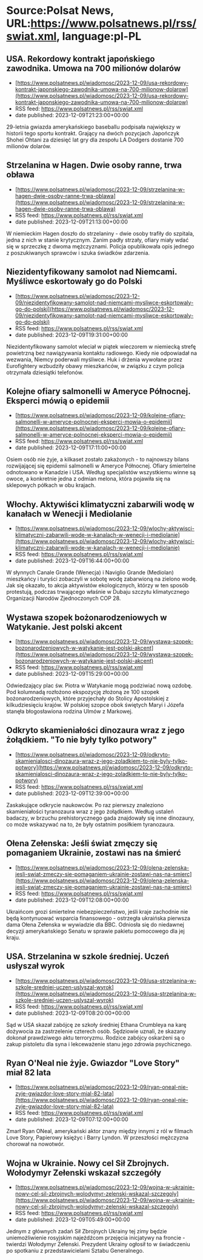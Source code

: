 # Source:Polsat News, URL:https://www.polsatnews.pl/rss/swiat.xml, language:pl-PL

## USA. Rekordowy kontrakt japońskiego zawodnika. Umowa na 700 milionów dolarów
 - [https://www.polsatnews.pl/wiadomosc/2023-12-09/usa-rekordowy-kontrakt-japonskiego-zawodnika-umowa-na-700-milionow-dolarow](https://www.polsatnews.pl/wiadomosc/2023-12-09/usa-rekordowy-kontrakt-japonskiego-zawodnika-umowa-na-700-milionow-dolarow)
 - RSS feed: https://www.polsatnews.pl/rss/swiat.xml
 - date published: 2023-12-09T21:23:00+00:00

29-letnia gwiazda amerykańskiego baseballu podpisała największy w historii tego sportu kontrakt. Grający na dwóch pozycjach Japończyk Shohei Ohtani za dziesięć lat gry dla zespołu LA Dodgers dostanie 700 milionów dolarów.

## Strzelanina w Hagen. Dwie osoby ranne, trwa obława
 - [https://www.polsatnews.pl/wiadomosc/2023-12-09/strzelanina-w-hagen-dwie-osoby-ranne-trwa-oblawa](https://www.polsatnews.pl/wiadomosc/2023-12-09/strzelanina-w-hagen-dwie-osoby-ranne-trwa-oblawa)
 - RSS feed: https://www.polsatnews.pl/rss/swiat.xml
 - date published: 2023-12-09T21:13:00+00:00

W niemieckim Hagen doszło do strzelaniny - dwie osoby trafiły do szpitala, jedna z nich w stanie krytycznym. Zanim padły strzały, ofiary miały wdać się w sprzeczkę z dwoma mężczyznami. Policja opublikowała opis jednego z poszukiwanych sprawców i szuka świadków zdarzenia.

## Niezidentyfikowany samolot nad Niemcami. Myśliwce eskortowały go do Polski
 - [https://www.polsatnews.pl/wiadomosc/2023-12-09/niezidentyfikowany-samolot-nad-niemcami-mysliwce-eskortowaly-go-do-polski](https://www.polsatnews.pl/wiadomosc/2023-12-09/niezidentyfikowany-samolot-nad-niemcami-mysliwce-eskortowaly-go-do-polski)
 - RSS feed: https://www.polsatnews.pl/rss/swiat.xml
 - date published: 2023-12-09T19:31:00+00:00

Niezidentyfikowany samolot wleciał w piątek wieczorem w niemiecką strefę powietrzną bez nawiązywania kontaktu radiowego. Kiedy nie odpowiadał na wezwania, Niemcy poderwali myśliwce. Huk i drżenia wywołane przez Eurofightery wzbudziły obawy mieszkańców, w związku z czym policja otrzymała dziesiątki telefonów.

## Kolejne ofiary salmonelli w Ameryce Północnej. Eksperci mówią o epidemii
 - [https://www.polsatnews.pl/wiadomosc/2023-12-09/kolejne-ofiary-salmonelli-w-ameryce-polnocnej-eksperci-mowia-o-epidemii](https://www.polsatnews.pl/wiadomosc/2023-12-09/kolejne-ofiary-salmonelli-w-ameryce-polnocnej-eksperci-mowia-o-epidemii)
 - RSS feed: https://www.polsatnews.pl/rss/swiat.xml
 - date published: 2023-12-09T17:11:00+00:00

Osiem osób nie żyje, a kilkaset zostało zakażonych - to najnowszy bilans rozwijającej się epidemii salmonelli w Ameryce Północnej. Ofiary śmiertelne odnotowano w Kanadzie i USA. Według specjalistów wszystkiemu winne są owoce, a konkretnie jedna z odmian melona, która pojawiła się na sklepowych półkach w obu krajach.

## Włochy. Aktywiści klimatyczni zabarwili wodę w kanałach w Wenecji i Mediolanie
 - [https://www.polsatnews.pl/wiadomosc/2023-12-09/wlochy-aktywisci-klimatyczni-zabarwili-wode-w-kanalach-w-wenecji-i-mediolanie](https://www.polsatnews.pl/wiadomosc/2023-12-09/wlochy-aktywisci-klimatyczni-zabarwili-wode-w-kanalach-w-wenecji-i-mediolanie)
 - RSS feed: https://www.polsatnews.pl/rss/swiat.xml
 - date published: 2023-12-09T16:44:00+00:00

W słynnych Canale Grande (Wenecja) i Naviglio Grande (Mediolan) mieszkańcy i turyści zobaczyli w sobotę wodę zabarwioną na zielono wodę. Jak się okazało, to akcja aktywistów ekologicznych, którzy w ten sposób protestują, podczas trwającego właśnie w Dubaju szczytu klimatycznego Organizacji Narodów Zjednoczonych COP 28.

## Wystawa szopek bożonarodzeniowych w Watykanie. Jest polski akcent
 - [https://www.polsatnews.pl/wiadomosc/2023-12-09/wystawa-szopek-bozonarodzeniowych-w-watykanie-jest-polski-akcent](https://www.polsatnews.pl/wiadomosc/2023-12-09/wystawa-szopek-bozonarodzeniowych-w-watykanie-jest-polski-akcent)
 - RSS feed: https://www.polsatnews.pl/rss/swiat.xml
 - date published: 2023-12-09T15:29:00+00:00

Odwiedzający plac św. Piotra w Watykanie mogą podziwiać nową ozdobę. Pod kolumnadą rozłożono ekspozycję złożoną ze 100 szopek bożonarodzeniowych, które przyjechały do Stolicy Apostolskiej z kilkudziesięciu krajów. W polskiej szopce obok świętych Maryi i Józefa stanęła błogosławiona rodzina Ulmów z Markowej.

## Odkryto skamieniałości dinozaura wraz z jego żołądkiem. "To nie były tylko potwory"
 - [https://www.polsatnews.pl/wiadomosc/2023-12-09/odkryto-skamienialosci-dinozaura-wraz-z-jego-zoladkiem-to-nie-byly-tylko-potwory](https://www.polsatnews.pl/wiadomosc/2023-12-09/odkryto-skamienialosci-dinozaura-wraz-z-jego-zoladkiem-to-nie-byly-tylko-potwory)
 - RSS feed: https://www.polsatnews.pl/rss/swiat.xml
 - date published: 2023-12-09T12:39:00+00:00

Zaskakujące odkrycie naukowców. Po raz pierwszy znaleziono skamieniałości tyranozaura wraz z jego żołądkiem. Według ustaleń badaczy, w brzuchu prehistorycznego gada znajdowały się inne dinozaury, co może wskazywać na to, że były ostatnim posiłkiem tyranozaura.

## Ołena Zełenska: Jeśli świat zmęczy się pomaganiem Ukrainie, zostawi nas na śmierć
 - [https://www.polsatnews.pl/wiadomosc/2023-12-09/olena-zelenska-jesli-swiat-zmeczy-sie-pomaganiem-ukrainie-zostawi-nas-na-smierc](https://www.polsatnews.pl/wiadomosc/2023-12-09/olena-zelenska-jesli-swiat-zmeczy-sie-pomaganiem-ukrainie-zostawi-nas-na-smierc)
 - RSS feed: https://www.polsatnews.pl/rss/swiat.xml
 - date published: 2023-12-09T12:08:00+00:00

Ukraińcom grozi śmiertelne niebezpieczeństwo, jeśli kraje zachodnie nie będą kontynuować wsparcia finansowego - ostrzegła ukraińska pierwsza dama Ołena Zełenska w wywiadzie dla BBC. Odniosła się do niedawnej decyzji amerykańskiego Senatu w sprawie pakietu pomocowego dla jej kraju.

## USA. Strzelanina w szkole średniej. Uczeń usłyszał wyrok
 - [https://www.polsatnews.pl/wiadomosc/2023-12-09/usa-strzelanina-w-szkole-sredniej-uczen-uslyszal-wyrok](https://www.polsatnews.pl/wiadomosc/2023-12-09/usa-strzelanina-w-szkole-sredniej-uczen-uslyszal-wyrok)
 - RSS feed: https://www.polsatnews.pl/rss/swiat.xml
 - date published: 2023-12-09T08:20:00+00:00

Sąd w USA skazał zabójcę ze szkoły średniej Ethana Crumbleya na karę dożywocia za zastrzelenie czterech osób. Sędziowie uznali, że skazany dokonał prawdziwego aktu terroryzmu. Rodzice zabójcy oskarżeni są o zakup pistoletu dla syna i lekceważenie stanu jego zdrowia psychicznego.

## Ryan O'Neal nie żyje. Gwiazdor "Love Story" miał 82 lata
 - [https://www.polsatnews.pl/wiadomosc/2023-12-09/ryan-oneal-nie-zyje-gwiazdor-love-story-mial-82-lata](https://www.polsatnews.pl/wiadomosc/2023-12-09/ryan-oneal-nie-zyje-gwiazdor-love-story-mial-82-lata)
 - RSS feed: https://www.polsatnews.pl/rss/swiat.xml
 - date published: 2023-12-09T07:12:00+00:00

Zmarł Ryan ONeal, amerykański aktor znany między innymi z ról w filmach Love Story, Papierowy księżyc i Barry Lyndon. W przeszłości mężczyzna chorował na nowotwór.

## Wojna w Ukrainie. Nowy cel Sił Zbrojnych. Wołodymyr Zełenski wskazał szczegóły
 - [https://www.polsatnews.pl/wiadomosc/2023-12-09/wojna-w-ukrainie-nowy-cel-sil-zbrojnych-wolodymyr-zelenski-wskazal-szczegoly](https://www.polsatnews.pl/wiadomosc/2023-12-09/wojna-w-ukrainie-nowy-cel-sil-zbrojnych-wolodymyr-zelenski-wskazal-szczegoly)
 - RSS feed: https://www.polsatnews.pl/rss/swiat.xml
 - date published: 2023-12-09T05:49:00+00:00

Jednym z głównych zadań Sił Zbrojnych Ukrainy tej zimy będzie uniemożliwienie rosyjskim najeźdźcom przejęcia inicjatywy na froncie - twierdzi Wołodymyr Zełenski. Prezydent Ukrainy ogłosił to w świadczeniu po spotkaniu z przedstawicielami Sztabu Generalnego.

